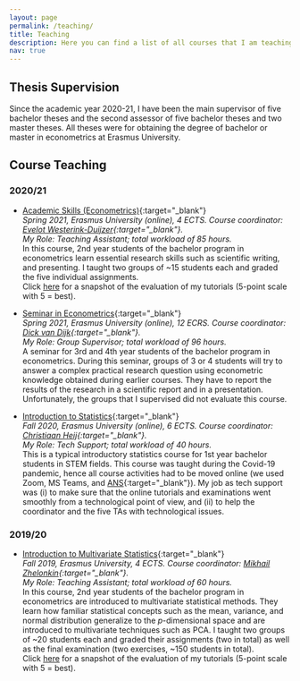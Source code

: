 ```yaml
---
layout: page
permalink: /teaching/
title: Teaching
description: Here you can find a list of all courses that I am teaching or have taught since 2019/20.
nav: true
---
```


## Thesis Supervision
Since the academic year 2020-21, I have been the main supervisor of five bachelor theses and the second assessor of five bachelor theses and two master theses. All theses were for obtaining the degree of bachelor or master in econometrics at Erasmus University.

## Course Teaching

### 2020/21
* <span class="font-weight-bold">[Academic Skills (Econometrics)](https://eur.osiris-student.nl/#/onderwijscatalogus/extern/cursus?taal=EN&cursuscode=FEB22015X&collegejaar=2020){:target="_blank"}</span><br>
  <em>Spring 2021, Erasmus University (online), 4 ECTS. Course coordinator: [Evelot Westerink-Duijzer](https://www.eur.nl/en/people/evelot-westerink-duijzer){:target="_blank"}.<br>
  My Role: Teaching Assistant; total workload of 85 hours. </em><br>
  In this course, 2nd year students of the bachelor program in econometrics learn essential research skills such as scientific writing, and presenting. I taught two groups of ~15 students each and graded the five individual assignments.<br>
  Click <a target="_blank" href="{{ '/assets/img/mwelz-evaluation_academic-skills_2020-21.png' | relative_url }}">here</a> for a snapshot of the evaluation of my tutorials (5-point scale with 5 = best).
  
* <span class="font-weight-bold">[Seminar in Econometrics](https://eur.osiris-student.nl/#/onderwijscatalogus/extern/cursus?taal=EN&cursuscode=FEB23012&collegejaar=2020){:target="_blank"}</span><br>
  <em>Spring 2021, Erasmus University (online), 12 ECRS. Course coordinator: [Dick van Dijk](https://sites.google.com/view/dickvandijk/){:target="_blank"}. <br>
   My Role: Group Supervisor; total workload of 96 hours. </em><br>
  A seminar for 3rd and 4th year students of the bachelor program in econometrics. During this seminar, groups of 3 or 4 students will try to answer a complex practical research question using econometric knowledge obtained during earlier courses. They have to report the results of the research in a scientific report and in a presentation. <br>
  Unfortunately, the groups that I supervised did not evaluate this course.

* <span class="font-weight-bold">[Introduction to Statistics](https://eur.osiris-student.nl/#/onderwijscatalogus/extern/cursus?taal=EN&cursuscode=FEB21018X&collegejaar=2020){:target="_blank"}</span><br>
  <em>Fall 2020, Erasmus University (online), 6 ECTS. Course coordinator: [Christiaan Heij](https://www.eur.nl/people/christiaan-heij){:target="_blank"}. <br>
   My Role: Tech Support; total workload of 40 hours. </em><br>
   This is a typical introductory statistics course for 1st year bachelor students in STEM fields. This course was taught during the Covid-19 pandemic, hence all course activities had to be moved online (we used Zoom, MS Teams, and [ANS](https://ans.app/landing){:target="_blank"}). My job as tech support was (i) to make sure that the online tutorials and examinations went smoothly from a technological point of view, and (ii) to help the coordinator and the five TAs with technological issues.
   

### 2019/20
* <span class="font-weight-bold">[Introduction to Multivariate Statistics](https://eur.osiris-student.nl/#/onderwijscatalogus/extern/cursus?taal=EN&cursuscode=FEB22003X&collegejaar=2019){:target="_blank"}</span><br>
  <em>Fall 2019, Erasmus University, 4 ECTS. Course coordinator: [Mikhail Zhelonkin](https://www.eur.nl/en/people/mikhail-zhelonkin){:target="_blank"}.<br>
  My Role: Teaching Assistant; total workload of 60 hours. </em><br>
  In this course, 2nd year students of the bachelor program in econometrics are introduced to multivariate statistical methods. They learn how familiar statistical concepts such as the mean, variance, and normal distribution generalize to the <em>p</em>-dimensional space and are introduced to multivariate techniques such as PCA. I taught two groups of ~20 students each and graded their assignments (two in total) as well as the final examination (two exercises, ~150 students in total).<br>
  Click <a target="_blank" href="{{ '/assets/img/mwelz-evaluation_multiv-stats-2019-20.png' | relative_url }}">here</a> for a snapshot of the evaluation of my tutorials (5-point scale with 5 = best).
